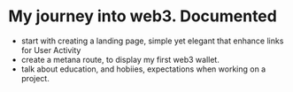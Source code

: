 # My journey into web3. Documented

- start with creating a landing page, simple yet elegant that enhance links for User Activity
- create a metana route, to display my first web3 wallet.
- talk about education, and hobiies, expectations when working on a project.
